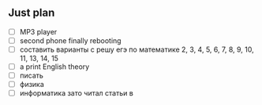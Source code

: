 ## Just plan
- [ ] MP3 player
- [ ] second phone finally rebooting
- [ ] составить варианты с решу егэ по математике
	2, 3, 4, 5, 6, 7, 8, 9, 10, 11, 13, 14, 15
- [ ] a print English theory 
- [ ] писать
- [ ] физика 
- [ ] информатика
зато читал статьи в
